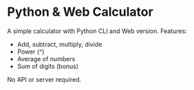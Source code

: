 # Python & Web Calculator

A simple calculator with Python CLI and Web version.
Features:
- Add, subtract, multiply, divide
- Power (^)
- Average of numbers
- Sum of digits (bonus)

No API or server required.
